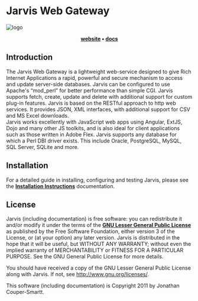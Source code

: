 # Jarvis Web Gateway

![logo](https://www.nsquared.co.nz/assets/images/nsquared-logo-big.png) 

<p align="center">
  <strong>
    <a href="https://www.nsquared.co.nz/">website</a>
    •
    <a href="https://www.nsquared.co.nz/tech/jarvis.html">docs</a>
  </strong>
</p>


## Introduction

The Jarvis Web Gateway is a lightweight web-service designed to give Rich Internet Applications a rapid, powerful and secure mechanism to access and update server-side databases.  Jarvis can be configured to use Apache's “mod_perl” for better performance than simple CGI.
Jarvis supports fetch, create, update and delete with additional support for custom plug-in features.  Jarvis is based on the RESTful approach to http web services.  It provides JSON, XML interfaces, with additional support for CSV and MS Excel downloads.  
Jarvis works excellently with JavaScript web apps using Angular, ExtJS, Dojo and many other JS toolkits, and is also ideal for client applications such as those written in Adobe Flex.
Jarvis supports any database for which a Perl DBI driver exists.  This include Oracle, PostgreSQL, MySQL, SQL Server, SQLite and more.


## Installation

For a detailed guide in installing, configuring and testing Jarvis, please see the **[Installation Instructions](docs/jarvis_install.pdf)** documentation.


## License

Jarvis (including documentation) is free software: you can redistribute it and/or modify it under the terms of the **[GNU Lesser General Public License](LICENSE)** as published by the Free Software Foundation, either version 3 of the License, or (at your option) any later version.
Jarvis is distributed in the hope that it will be useful, but WITHOUT ANY WARRANTY; without even the implied warranty of MERCHANTABILITY or FITNESS FOR A PARTICULAR PURPOSE.  See the GNU General Public License for more details.

You should have received a copy of the GNU Lesser General Public License along with Jarvis.  If not, see <http://www.gnu.org/licenses/>.

This software (including documentation) is Copyright 2011 by Jonathan Couper-Smartt.
